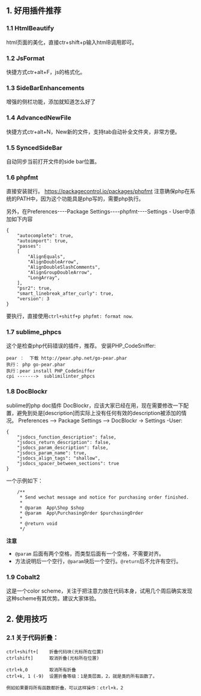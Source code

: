 ## 1. 好用插件推荐
### 1.1 HtmlBeautify
html页面的美化，直接ctr+shift+p输入htmlB调用即可。

### 1.2 JsFormat
快捷方式ctr+alt+F，js的格式化。

### 1.3 SideBarEnhancements
增强的侧栏功能，添加就知道怎么好了

### 1.4 AdvancedNewFile
快捷方式ctr+alt+N，New新的文件，支持tab自动补全文件夹，非常方便。

### 1.5 SyncedSideBar
自动同步当前打开文件的side bar位置。

### 1.6 phpfmt
直接安装就行。
https://packagecontrol.io/packages/phpfmt
注意确保php在系统的PATH中，因为这个功能具是php写的，需要php执行。

另外，在Preferences----Package Settings----phpfmt----Settings - User中添加如下内容

```
{
    "autocomplete": true,
    "autoimport": true,
    "passes":
    [
        "AlignEquals",
        "AlignDoubleArrow",
        "AlignDoubleSlashComments",
        "AlignGroupDoubleArrow",
        "LongArray",
    ],
    "psr2": true,
    "smart_linebreak_after_curly": true,
    "version": 3
}
```

要执行，直接使用`ctrl+shitf+p phpfmt: format now`.
### 1.7 sublime_phpcs
这个是检查php代码错误的插件，推荐。
安装PHP_CodeSniffer:
```
pear ：  下载 http://pear.php.net/go-pear.phar
执行： php go-pear.phar
执行：pear install PHP_CodeSniffer
cpi ------->  sublimilinter_phpcs
```
### 1.8 DocBlockr
sublime的php doc插件 DocBlockr，应该大家已经在用，现在需要修改一下配置，避免到处是[description]而实际上没有任何有效的description被添加的情况。
Preferences --> Package Settings --> DocBlockr -> Settings -User:
```
{
    "jsdocs_function_description": false,
    "jsdocs_return_description": false,
    "jsdocs_param_description": false,
    "jsdocs_param_name": true,
    "jsdocs_align_tags": "shallow",
    "jsdocs_spacer_between_sections": true
}
```

一个示例如下：

```
    /**
     * Send wechat message and notice for purchasing order finished.
     *
     * @param  App\Shop $shop
     * @param  App\PurchasingOrder $purchasingOrder
     *
     * @return void
     */
```

**注意** 
* `@param` 后面有两个空格，而类型后面有一个空格，不需要对齐。
* 方法说明后一个空行，`@param`块后一个空行。`@return`后不允许有空行。

### 1.9 Cobalt2
这是一个color scheme，关注于把注意力放在代码本身，试用几个周后确实发现这种scheme有其优势。建议大家体验。

## 2. 使用技巧
### 2.1 关于代码折叠：
```
ctrl+shift+[    折叠代码块(光标所在位置)
ctrlshift]      取消折叠(光标所在位置)

ctrl+k,0        取消所有折叠
ctrl+k, 1 (-9)  设置折叠等级：1是类层面，2，就是类的所有函数了。

例如如果要将所有函数都折叠，可以这样操作：ctrl+k，2
```




